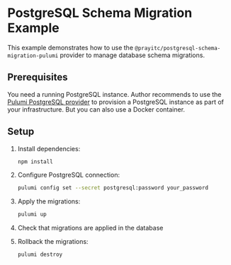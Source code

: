 # PostgreSQL Schema Migration Example

This example demonstrates how to use the `@prayitc/postgresql-schema-migration-pulumi` provider to manage database schema migrations.

## Prerequisites

You need a running PostgreSQL instance. Author recommends to use the [Pulumi PostgreSQL provider](https://github.com/pulumi/pulumi-postgresql) to provision a PostgreSQL instance as part of your infrastructure. But you can also use a Docker container.

## Setup

1. Install dependencies:
   ```bash
   npm install
   ```

2. Configure PostgreSQL connection:
   ```bash
   pulumi config set --secret postgresql:password your_password
   ```

3. Apply the migrations:
   ```bash
   pulumi up
   ```

4. Check that migrations are applied in the database

5. Rollback the migrations:
    ```bash
    pulumi destroy
    ```
